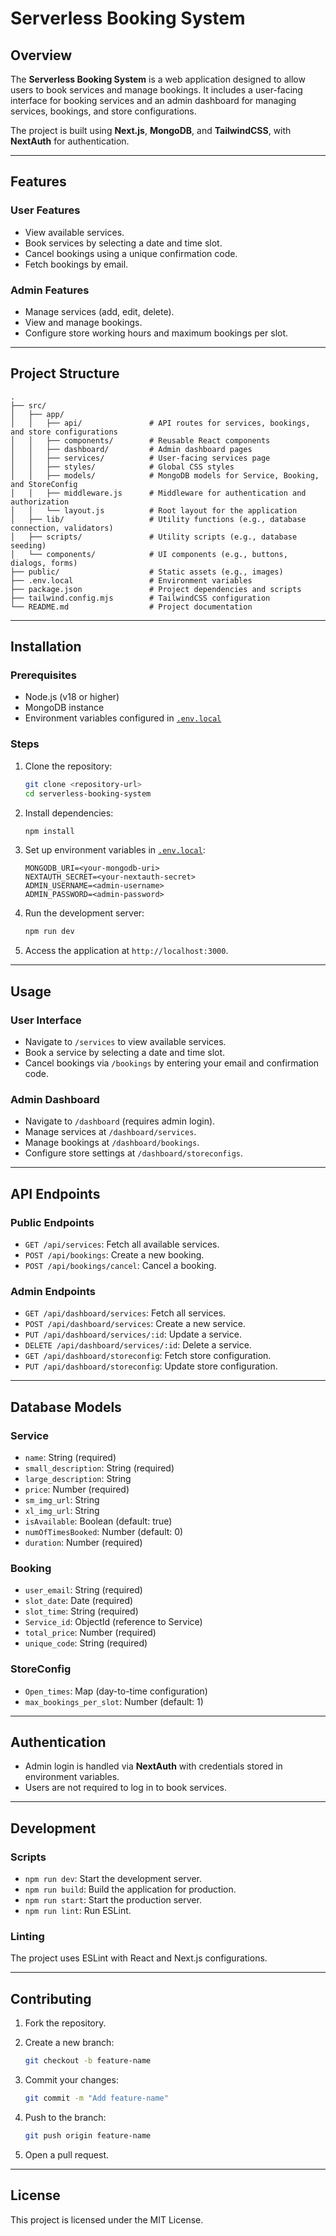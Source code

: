 # Serverless Booking System

## Overview

The **Serverless Booking System** is a web application designed to allow users to book services and manage bookings. It includes a user-facing interface for booking services and an admin dashboard for managing services, bookings, and store configurations.

The project is built using **Next.js**, **MongoDB**, and **TailwindCSS**, with **NextAuth** for authentication.

---

## Features

### User Features

- View available services.
- Book services by selecting a date and time slot.
- Cancel bookings using a unique confirmation code.
- Fetch bookings by email.

### Admin Features

- Manage services (add, edit, delete).
- View and manage bookings.
- Configure store working hours and maximum bookings per slot.

---

## Project Structure

```
.
├── src/
│   ├── app/
│   │   ├── api/               # API routes for services, bookings, and store configurations
│   │   ├── components/        # Reusable React components
│   │   ├── dashboard/         # Admin dashboard pages
│   │   ├── services/          # User-facing services page
│   │   ├── styles/            # Global CSS styles
│   │   ├── models/            # MongoDB models for Service, Booking, and StoreConfig
│   │   ├── middleware.js      # Middleware for authentication and authorization
│   │   └── layout.js          # Root layout for the application
│   ├── lib/                   # Utility functions (e.g., database connection, validators)
│   ├── scripts/               # Utility scripts (e.g., database seeding)
│   └── components/            # UI components (e.g., buttons, dialogs, forms)
├── public/                    # Static assets (e.g., images)
├── .env.local                 # Environment variables
├── package.json               # Project dependencies and scripts
├── tailwind.config.mjs        # TailwindCSS configuration
└── README.md                  # Project documentation
```

---

## Installation

### Prerequisites

- Node.js (v18 or higher)
- MongoDB instance
- Environment variables configured in [`.env.local`](.env.local )

### Steps

1. Clone the repository:

   ```bash
   git clone <repository-url>
   cd serverless-booking-system
   ```

2. Install dependencies:

   ```bash
   npm install
   ```

3. Set up environment variables in [`.env.local`](.env.local ):

   ```env
   MONGODB_URI=<your-mongodb-uri>
   NEXTAUTH_SECRET=<your-nextauth-secret>
   ADMIN_USERNAME=<admin-username>
   ADMIN_PASSWORD=<admin-password>
   ```

4. Run the development server:

   ```bash
   npm run dev
   ```

5. Access the application at `http://localhost:3000`.

---

## Usage

### User Interface

- Navigate to `/services` to view available services.
- Book a service by selecting a date and time slot.
- Cancel bookings via `/bookings` by entering your email and confirmation code.

### Admin Dashboard

- Navigate to `/dashboard` (requires admin login).
- Manage services at `/dashboard/services`.
- Manage bookings at `/dashboard/bookings`.
- Configure store settings at `/dashboard/storeconfigs`.

---

## API Endpoints

### Public Endpoints

- `GET /api/services`: Fetch all available services.
- `POST /api/bookings`: Create a new booking.
- `POST /api/bookings/cancel`: Cancel a booking.

### Admin Endpoints

- `GET /api/dashboard/services`: Fetch all services.
- `POST /api/dashboard/services`: Create a new service.
- `PUT /api/dashboard/services/:id`: Update a service.
- `DELETE /api/dashboard/services/:id`: Delete a service.
- `GET /api/dashboard/storeconfig`: Fetch store configuration.
- `PUT /api/dashboard/storeconfig`: Update store configuration.

---

## Database Models

### Service

- `name`: String (required)
- `small_description`: String (required)
- `large_description`: String
- `price`: Number (required)
- `sm_img_url`: String
- `xl_img_url`: String
- `isAvailable`: Boolean (default: true)
- `numOfTimesBooked`: Number (default: 0)
- `duration`: Number (required)

### Booking

- `user_email`: String (required)
- `slot_date`: Date (required)
- `slot_time`: String (required)
- `Service_id`: ObjectId (reference to Service)
- `total_price`: Number (required)
- `unique_code`: String (required)

### StoreConfig

- `Open_times`: Map (day-to-time configuration)
- `max_bookings_per_slot`: Number (default: 1)

---

## Authentication

- Admin login is handled via **NextAuth** with credentials stored in environment variables.
- Users are not required to log in to book services.

---

## Development

### Scripts

- `npm run dev`: Start the development server.
- `npm run build`: Build the application for production.
- `npm run start`: Start the production server.
- `npm run lint`: Run ESLint.

### Linting

The project uses ESLint with React and Next.js configurations.

---

## Contributing

1. Fork the repository.
2. Create a new branch:

   ```bash
   git checkout -b feature-name
   ```

3. Commit your changes:

   ```bash
   git commit -m "Add feature-name"
   ```

4. Push to the branch:

   ```bash
   git push origin feature-name
   ```

5. Open a pull request.

---

## License

This project is licensed under the MIT License.
